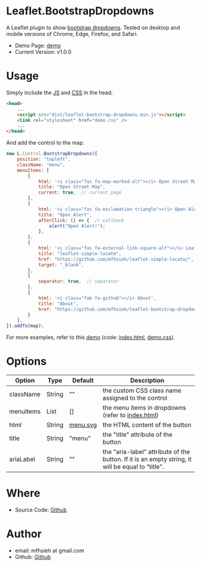 Leaflet.BootstrapDropdowns
=

A Leaflet plugin to show [bootstrap dropdowns](https://getbootstrap.com/docs/5.3/components/dropdowns/). Tested on desktop and mobile versions of Chrome, Edge, Firefox, and Safari.

* Demo Page: [demo](https://mfhsieh.github.io/leaflet-bootstrap-dropdowns/) 
* Current Version: v1.0.0

# Usage

Simply include the [JS](https://github.com/mfhsieh/leaflet-bootstrap-dropdowns/blob/main/dist/leaflet-bootstrap-dropdowns.min.js) and [CSS](https://github.com/mfhsieh/leaflet-bootstrap-dropdowns/blob/main/examples/demo.css) in the head.

```html
<head>
    ...
    <script src="dist/leaflet-bootstrap-dropdowns.min.js"></script>
    <link rel="stylesheet" href="demo.css" />
    ...
</head>
```

And add the control to the map.

```js
new L.Control.BootstrapDropdowns({
    position: "topleft",
    className: "menu",
    menuItems: [
        {
            html: '<i class="fas fa-map-marked-alt"></i> Open Street Map',
            title: "Open Street Map",
            current: true,  // current page
        },
        {
            html: '<i class="fas fa-exclamation-triangle"></i> Open Alert',
            title: "Open Alert",
            afterClick: () => {  // callback
                alert("Open Alert!");
            },
        },
        {
            html: '<i class="fas fa-external-link-square-alt"></i> Leaflet.SimpleLocate',
            title: "leaflet-simple-locate",
            href: "https://github.com/mfhsieh/leaflet-simple-locate/",  // href with target
            target: "_blank",
        },
        {
            separator: true,  // separator
        },
        {
            html: '<i class="fab fa-github"></i> About',
            title: "About",
            href: "https://github.com/mfhsieh/leaflet-bootstrap-dropdowns",  // href without target
        }
    ],
}).addTo(map);
```

For more examples, refer to this [demo](https://mfhsieh.github.io/leaflet-bootstrap-dropdowns/) (code: [index.html](https://github.com/mfhsieh/leaflet-bootstrap-dropdowns/blob/main/index.html), [demo.css](https://github.com/mfhsieh/leaflet-bootstrap-dropdowns/blob/main/examples/demo.css)).


# Options

| Option    | Type   | Default                                                                                      | Description                                                                                                                     |
| --------- | ------ | -------------------------------------------------------------------------------------------- | ------------------------------------------------------------------------------------------------------------------------------- |
| className | String | ""                                                                                           | the custom CSS class name assigned to the control                                                                               |
| menuItems | List   | []                                                                                           | the menu items in dropdowns (refer to [index.html](https://github.com/mfhsieh/leaflet-bootstrap-dropdowns/blob/main/index.html)) |
| html      | String | [menu.svg](https://github.com/mfhsieh/leaflet-bootstrap-dropdowns/blob/main/images/menu.svg) | the HTML content of the button                                                                                                 |
| title     | String | "menu"                                                                                       | the "title" attribute of the button                                                                                              |
| ariaLabel | String | ""                                                                                           | the "aria-label" attribute of the button. If it is an empty string, it will be equal to "title".                           |

# Where

* Source Code: [Github](https://github.com/mfhsieh/leaflet-bootstrap-dropdowns)

# Author

* email: mfhsieh at gmail.com
* Github: [Github](https://github.com/mfhsieh/)
